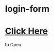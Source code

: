 # login-form
<h1><a href="https://zahidhasan-seo.github.io/login-form/">Click Here</a></h1> to Open
